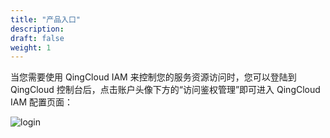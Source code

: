 ```yaml
---
title: "产品入口"
description: 
draft: false
weight: 1
---
```


当您需要使用 QingCloud IAM 来控制您的服务资源访问时，您可以登陆到 QingCloud 控制台后，点击账户头像下方的“访问鉴权管理”即可进入 QingCloud IAM 配置页面：

![login](../../_images/login.png)